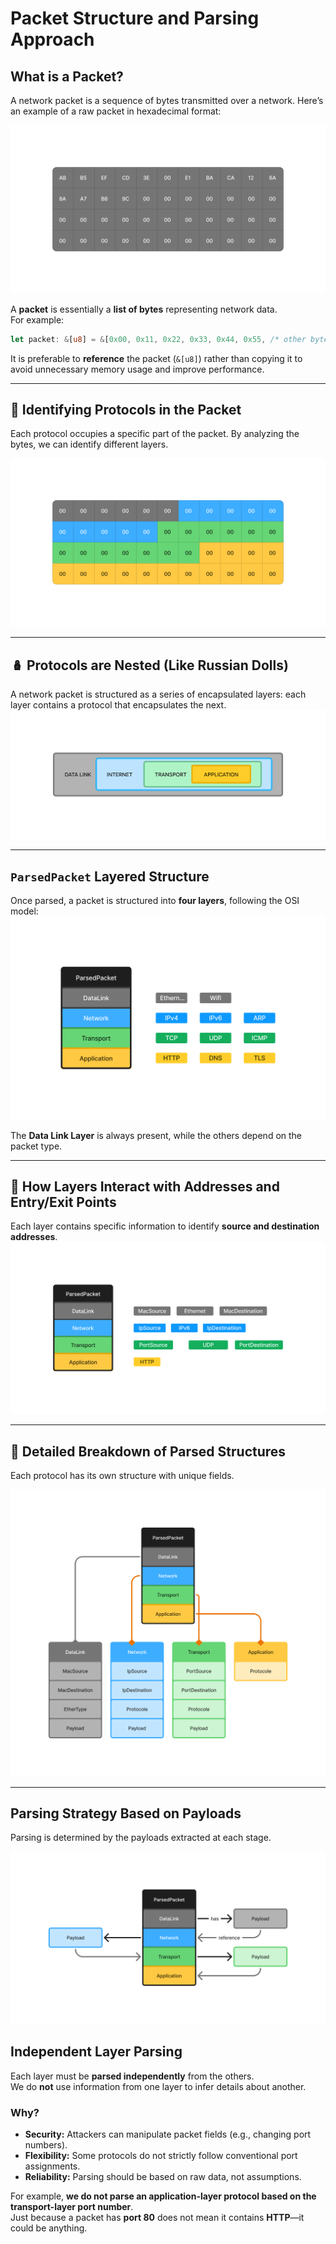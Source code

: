 # Packet Structure and Parsing Approach

## What is a Packet?
A network packet is a sequence of bytes transmitted over a network. Here’s an example of a raw packet in hexadecimal format:

![Table](images/table.png)

A **packet** is essentially a **list of bytes** representing network data.  
For example:

```rust
let packet: &[u8] = &[0x00, 0x11, 0x22, 0x33, 0x44, 0x55, /* other bytes */];
```

It is preferable to **reference** the packet (`&[u8]`) rather than copying it to avoid unnecessary memory usage and improve performance.

--- 
## 🎨 Identifying Protocols in the Packet  

Each protocol occupies a specific part of the packet. By analyzing the bytes, we can identify different layers.

![Table](images/table_color.png)

---

## 🪆 Protocols are Nested (Like Russian Dolls)  
A network packet is structured as a series of encapsulated layers: each layer contains a protocol that encapsulates the next.
![Table](images/packetstruct.png)

---

## `ParsedPacket` Layered Structure
Once parsed, a packet is structured into **four layers**, following the OSI model:
![Table](images/PacketParser_proto.png)


The **Data Link Layer** is always present, while the others depend on the packet type.

---

## 🔗 How Layers Interact with Addresses and Entry/Exit Points  
Each layer contains specific information to identify **source and destination addresses**.
![Table](images/PacketParser_endpoint.png)

---

## 🧐 Detailed Breakdown of Parsed Structures  
Each protocol has its own structure with unique fields.

![Table](images/PacketParser_struct.png)

---
## Parsing Strategy Based on Payloads  
 
Parsing is determined by the payloads extracted at each stage.

![Table](images/PacketParser_parsing.png)
## Independent Layer Parsing

Each layer must be **parsed independently** from the others.  
We do **not** use information from one layer to infer details about another.  

### **Why?**
- **Security:** Attackers can manipulate packet fields (e.g., changing port numbers).
- **Flexibility:** Some protocols do not strictly follow conventional port assignments.
- **Reliability:** Parsing should be based on raw data, not assumptions.

For example, **we do not parse an application-layer protocol based on the transport-layer port number**.  
Just because a packet has **port 80** does not mean it contains **HTTP**—it could be anything.







